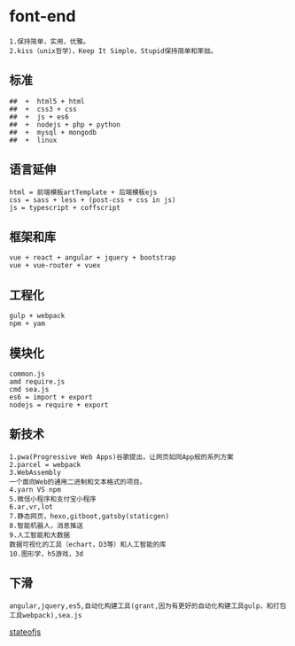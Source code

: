 # font-end
```
1.保持简单，实用，优雅。
2.kiss（unix哲学），Keep It Simple，Stupid保持简单和笨拙。
```

## 标准
```
##  +  html5 + html
##  +  css3 + css
##  +  js + es6
##  +  nodejs + php + python
##  +  mysql + mongodb
##  +  linux 
```

## 语言延伸
```
html = 前端模板artTemplate + 后端模板ejs
css = sass + less + (post-css + css in js)
js = typescript + coffscript
```

## 框架和库
```
vue + react + angular + jquery + bootstrap
vue + vue-router + vuex
```

## 工程化
```
gulp + webpack
npm + yam
```

## 模块化
```
common.js
amd require.js
cmd sea.js
es6 = import + export
nodejs = require + export
```

## 新技术
```
1.pwa(Progressive Web Apps)谷歌提出，让网页如同App般的系列方案
2.parcel = webpack
3.WebAssembly
一个面向Web的通用二进制和文本格式的项目。
4.yarn VS npm
5.微信小程序和支付宝小程序
6.ar,vr,lot
7.静态网页，hexo,gitboot,gatsby(staticgen)
8.智能机器人，消息推送
9.人工智能和大数据
数据可视化的工具（echart，D3等）和人工智能的库
10.图形学，h5游戏，3d
```

## 下滑
```
angular,jquery,es5,自动化构建工具(grant,因为有更好的自动化构建工具gulp，和打包工具webpack),sea.js
```


[stateofjs](https://stateofjs.com/)


